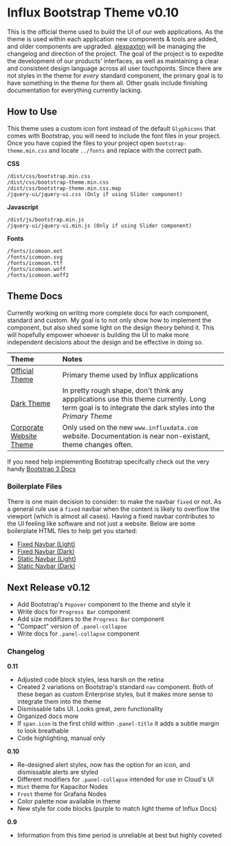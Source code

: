 # Influx Bootstrap Theme v0.10

This is the official theme used to build the UI of our web applications. As the theme is used within each application new components & tools are added, and older components are upgraded. [alexpaxton](https://github.com/alexpaxton) will be managing the changelog and direction of the project.
The goal of the project is to expedite the development of our products' interfaces, as well as maintaining a clear and consistent design language across all user touchpoints. Since there are not styles in the theme for *every* standard component, the primary goal is to have something in the theme for them all. Other goals include finishing documentation for everything currently lacking.


## How to Use

This theme uses a custom icon font instead of the default `Glyphicons` that comes with Bootstrap, you will need to include the font files in your project. Once you have copied the files to your project open `bootstrap-theme.min.css` and locate `../fonts` and replace with the correct path.

**CSS**
```
/dist/css/bootstrap.min.css
/dist/css/bootstrap-theme.min.css
/dist/css/bootstrap-theme.min.css.map
/jquery-ui/jquery-ui.css (Only if using Slider component)
````
**Javascript**
```
/dist/js/bootstrap.min.js
/jquery-ui/jquery-ui.min.js (Only if using Slider component)
```
**Fonts**
```
/fonts/icomoon.eot
/fonts/icomoon.svg
/fonts/icomoon.ttf
/fonts/icomoon.woff
/fonts/icomoon.woff2
```

## Theme Docs

Currently working on writing more complete docs for each component, standard and custom. My goal is to not only show how to implement the component, but also shed some light on the design theory behind it. This will hopefully empower whoever is building the UI to make more independent decisions about the design and be effective in doing so.

| Theme | Notes |
|:--- |:--- |
[Official Theme](http://influxdata.github.io/design.influxdata.com/bootstrap-theme/index.html) | Primary theme used by Influx applications |
[Dark Theme](http://influxdata.github.io/design.influxdata.com/bootstrap-theme/dark-theme.html) | In pretty rough shape, don't think any appplications use this theme currently. Long term goal is to integrate the dark styles into the *Primary Theme* |
[Corporate Website Theme](http://influxdata.github.io/design.influxdata.com/bootstrap-theme/web-theme.html) | Only used on the new `www.influxdata.com` website. Documentation is near non-existant, theme changes often. |

If you need help implementing Bootstrap specifcally check out the very handy [Bootstrap 3 Docs](http://getbootstrap.com/getting-started/)

### Boilerplate Files

There is one main decision to consider: to make the navbar `fixed` or not. As a general rule use a `fixed` navbar when the content is likely to overflow the viewport (which is almost all cases). Having a fixed navbar contributes to the UI feeling like software and not just a website. Below are some boilerplate HTML files to help get you started:

- [Fixed Navbar (Light)](/boilerplate/fixed-nav-light/index.html)
- [Fixed Navbar (Dark)](/boilerplate/fixed-nav-dark/index.html)
- [Static Navbar (Light)](/boilerplate/static-nav-light/index.html)
- [Static Navbar (Dark)](/boilerplate/static-nav-light/index.html)

## Next Release v0.12

- Add Bootstrap's `Popover` component to the theme and style it
- Write docs for `Progress Bar` component
- Add size modifizers to the `Progress Bar` component
- "Compact" version of `.panel-collapse`
- Write docs for `.panel-collapse` component

### Changelog

**0.11**
- Adjusted code block styles, less harsh on the retina
- Created 2 variations on Bootstrap's standard `nav` component. Both of these began as custom Enterprise styles, but it makes more sense to integrate them into the theme
- Dismissable tabs UI. Looks great, zero functionality
- Organized docs more
- If `span.icon` is the first child within `.panel-title` it adds a subtle margin to look breathable
- Code highlighting, manual only

**0.10**
- Re-designed alert styles, now has the option for an icon, and dismissable alerts are styled
- Different modifiers for `.panel-collapse` intended for use in Cloud's UI
 - `Mint` theme for Kapacitor Nodes
 - `Frost` theme for Grafana Nodes
- Color palette now available in theme
- New style for code blocks (purple to match light theme of Influx Docs)

**0.9**
- Information from this time period is unreliable at best but highly coveted
